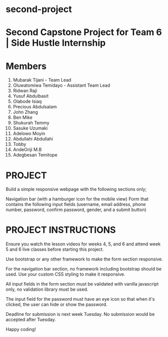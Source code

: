 # second-project

# Second Capstone Project for Team 6 | Side Hustle Internship
# Members
1. Mubarak Tijani - Team Lead
2. Oluwatomiwa Temidayo - Assistant Team Lead
3. Ridwan Raji
4. Yusuf Abdulbasit
5. Olabode Isiaq
6. Precious Abdulsalam
7. John Zhang
8. Ben Mike
9. Shukurah Temmy
10. Sasuke Uzumaki
11. Adelowo Moyin
12. Abdullahi Abdullahi
13. Tobby
14. AndeOriji M.B
15. Adegbesan Temitope

# PROJECT

Build a simple responsive webpage with the following sections only;

Navigation bar (with a hamburger icon for the mobile view)
Form that contains the following input fields (username, email address, phone number, password, confirm password, gender, and a submit button)

# PROJECT INSTRUCTIONS
Ensure you watch the lesson videos for weeks 4, 5, and 6 and attend week 5 and 6 live classes before starting this project.

Use bootstrap or any other framework to make the form section responsive.

For the navigation bar section, no framework including bootstrap should be used. Use your custom CSS styling to make it responsive.

All input fields in the form section must be validated with vanilla javascript only, no validation library must be used.

The input field for the password must have an eye icon so that when it's clicked, the user can hide or show the password.

Deadline for submission is next week Tuesday. No submission would be accepted after Tuesday.

Happy coding!
